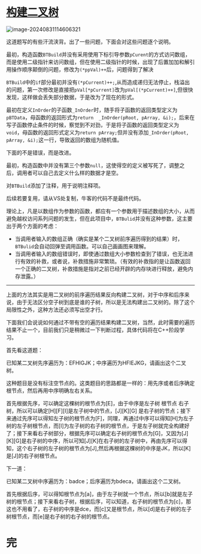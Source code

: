 # [构建二叉树](https://www.nowcoder.com/share/jump/9209693051725070969113)

![image-20240831114606321](https://md-wind.oss-cn-nanjing.aliyuncs.com/md/202408311146745.png)

这道题写的有些汗流浃背。出了一些问题，下面会对这些问题逐个说明。

最初，构造函数`BTBuild`并没有采用使用下标引导参数`pCurent`的方式访问数组，而是使用二级指针来访问数组，但在使用二级指针的时候，出现了后置加加和解引用操作顺序颠倒的问题，修改为`(*ppVal)++`后，问题得到了解决

`BTBuild`中的`if`部分最初并没有`(*pCurrent)++;`,从而造成递归无法停止，栈溢出的问题，第一次修改是直接把`pVal[*pCurrent]`改为`pVal[(*pCurrent)++]`,但很快发现，这样做会丢失部分数据，于是改为了现在的形式。

最初在定义`InOrder`的子函数`_InOrder`时，随手将子函数的返回类型定义为`pBTData`，母函数的返回形式为`return  _InOrder(pRoot, pArray, &i);`，后来在写子函数停止条件的时候，察觉到不对劲，于是将子函数的返回类型定义为`void`，母函数的返回形式定义为`return pArray;`但并没有添加`_InOrder(pRoot, pArray, &i);`这一行，导致返回的数组为随机值。

下面的不是错误，而是改进。

最初，构造函数中并没有第三个参数`null`，这使得空的定义被写死了，调整之后，调用者可以自己去定义什么样的数据才是空。

对`BTBuild`添加了注释，用于说明注释项。

后续若要复用，请从VS处复制，牛客的代码不是最终代码。

理论上，凡是以数组作为参数的函数，都应有一个参数用于描述数组的大小，从而避免越权访问系列问题的发生，但在此项目中，`BTBulid`并没有这种参数，这主要出于两个方面的考虑：

- 当调用者输入的数组正确（确实是某个二叉树前序遍历得到的结果）时，`BTBulid`会自动回弹至调用函数。可以自己画画图来理解。
- 当调用者输入的数组错误时，即使通过数组大小参数检查到了错误，也无法进行有效的补救，或者说，补救措施非常繁琐。（有效的补救指的是让函数返回一个正确的二叉树，补救措施是指对之前已经开辟的内存块进行释放，避免内存泄露。）

-------

上面的方法其实是用二叉树的前序遍历结果反向构建二叉树，对于中序和后序来说，由于无法区分空子树到底是谁的子树，所以是无法构建出二叉树的。除了这个局限性之外，这种方法还必须写出空才行。

下面我们会说说如何通过不带有空的遍历结果构建二叉树，当然，此时需要的遍历结果不止一个，目前我们只是稍微过一下判断过程，具体代码将在C++阶段学习。

首先看这道题：

已知某二叉树先序遍历为：EFHIGJK；中序遍历为HFIEJKG，请画出这个二叉树。

这种题目是没有标注空节点的。这类题目的思路都是一样的：用先序或者后序确定根节点，然后再用中序明确左右关系。

首先根据先序，可以确定这棵树的根节点为[E]，由于中序是左子树 根节点 右子树，所以可以确定[H]\[F]\[I]是左子树中的节点，[J]\[K]\[G]  是右子树的节点；接下来通过先序可以得知左子树的根节点为[F]，同理，再通过中序可以得知[H]为左子树的左子树根节点，而[I]为左子树的右子树的根节点，于是左子树就完全构建好了；接下来看右子树部分，根据先序可以确定右子树的根节点为[G]，又因为[J]\[K]\[G]是右子树的中序，所以可知[J]\[K]在右子树的左子树中，再由先序可以得知，这个右子树的左子树的根节点为[J],然后再根据这棵树的中序是JK，所以[K]是[J]的右子树根节点。

下一道：

已知某二叉树中序遍历为：badce；后序遍历为bdeca，请画出这个二叉树。

首先根据后序，可以得知根节点为[a]，由于左子树就一个节点，所以[b]就是左子树的根节点；接下来看右子树，根据后序，可以知道，右子树的根节点为[c]，那这也不用看了，右子树的中序是dce，而[c]又是根节点，所以[d]是右子树的左子树根节点，而[e]是右子树的右子树的根节点。

# 完